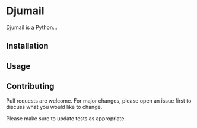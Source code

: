 # Djumail

Djumail is a Python...

## Installation


## Usage


## Contributing
Pull requests are welcome. For major changes, please open an issue first to discuss what you would like to change.

Please make sure to update tests as appropriate.